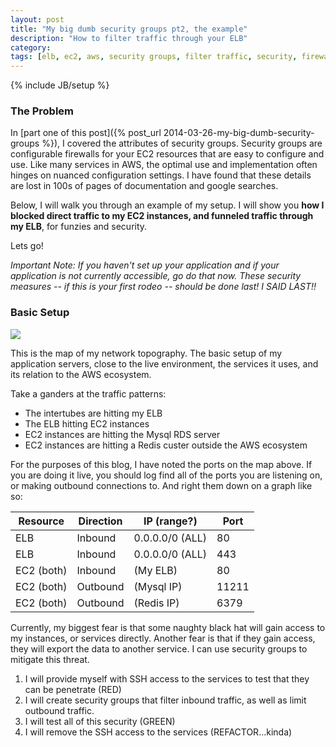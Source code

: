 ```yaml
---
layout: post
title: "My big dumb security groups pt2, the example"
description: "How to filter traffic through your ELB"
category: 
tags: [elb, ec2, aws, security groups, filter traffic, security, firewall]
---
```

{% include JB/setup %}

### The Problem ###

In [part one of this post]({% post_url 2014-03-26-my-big-dumb-security-groups %}), 
I covered the attributes of security groups. Security groups are configurable
firewalls for your EC2 resources that are easy to configure and use. 
Like many services in AWS, the optimal use and implementation  often
hinges on nuanced configuration settings. I have found that these  details are
lost in 100s of pages of documentation and google searches.

Below, I will walk you through an example of my setup. I will show you __how I
blocked direct traffic to my EC2 instances, and funneled traffic through my ELB__,
for funzies and security.

Lets go!

_Important Note: If you haven't set up your application and if your application
is not currently accessible, go do that now. These security measures -- if this
is your first rodeo -- should be done last!  I SAID LAST!!_

### Basic Setup ###

<img 
src="https://docs.google.com/drawings/d/1ab8DDSJKRkigdeCZfalgZXATAjyxGYq7q37Un99q42E/pub?w=960&amp;h=450"
/>

This is the map of my network topography.  The basic setup of my application
servers, close to the live environment, the services it uses, and its
relation to the AWS ecosystem.

Take a ganders at the traffic patterns:
 - The intertubes are hitting my ELB  
 - The ELB hitting EC2 instances
 - EC2 instances are hitting the Mysql RDS server
 - EC2 instances are hitting a Redis custer outside the AWS ecosystem

For the purposes of this blog, I have noted the ports on the map above. If you
are doing it live, you should log find all of the ports you are listening on, or
making outbound connections to.  And right them down on a graph like so:

| Resource | Direction | IP (range?) | Port | 
| -------- | --------- | ----------- | ---- |
| ELB | Inbound | 0.0.0.0/0 (ALL) | 80 |
| ELB | Inbound | 0.0.0.0/0 (ALL) | 443 |
| EC2 (both) | Inbound | (My ELB) | 80 |
| EC2 (both) | Outbound | (Mysql IP) | 11211 |
| EC2 (both) | Outbound | (Redis IP) | 6379 |

Currently, my biggest fear is that some naughty black hat will gain access to my
instances, or services directly. Another fear is that if they gain access, they
will export the data to another service.  I can use security groups to mitigate
this threat.  

1. I will provide myself with SSH access to the services to test that they can
be penetrate (RED)
2. I will create security groups that filter inbound traffic, as well as limit
outbound traffic.
3. I will test all of this security  (GREEN)
4. I will remove the SSH access to the services (REFACTOR...kinda)



